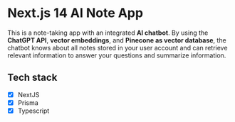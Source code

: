 # Next.js 14 AI Note App

This is a note-taking app with an integrated **AI chatbot**. By using the **ChatGPT API**, **vector embeddings**, and **Pinecone as vector database**, the chatbot knows about all notes stored in your user account and can retrieve relevant information to answer your questions and summarize information.

## Tech stack
- [x] NextJS
- [x] Prisma
- [x] Typescript
